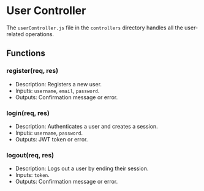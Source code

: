 # User Controller

The `userController.js` file in the `controllers` directory handles all the user-related operations.

## Functions

### register(req, res)
- Description: Registers a new user.
- Inputs: `username`, `email`, `password`.
- Outputs: Confirmation message or error.

### login(req, res)
- Description: Authenticates a user and creates a session.
- Inputs: `username`, `password`.
- Outputs: JWT token or error.

### logout(req, res)
- Description: Logs out a user by ending their session.
- Inputs: `token`.
- Outputs: Confirmation message or error.

